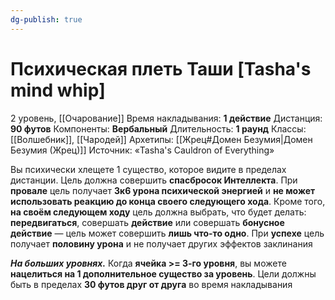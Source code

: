 ```yaml
---
dg-publish: true
---
```

# Психическая плеть Таши [Tasha's mind whip]
2 уровень, [[Очарование]]
Время накладывания: **1 действие**
Дистанция: **90 футов**
Компоненты: **Вербальный**
Длительность: **1 раунд**
Классы: [[Волшебник]], [[Чародей]]
Архетипы: [[Жрец#Домен Безумия|Домен Безумия (Жрец)]]
Источник: «Tasha's Cauldron of Everything»

Вы психически хлещете 1 существо, которое видите в пределах дистанции. Цель должна совершить **спасбросок Интеллекта**. При **провале** цель получает **3к6 урона психической энергией** и **не может использовать реакцию до конца своего следующего хода**. Кроме того, **на своём следующем ходу** цель должна выбрать, что будет делать: **передвигаться**, совершать **действие** или совершать **бонусное действие** — цель может совершить **лишь что-то одно**. При **успехе** цель получает **половину урона** и не получает других эффектов заклинания

**_На больших уровнях._** Когда **ячейка >= 3-го уровня**, вы можете **нацелиться на 1 дополнительное существо за уровень**. Цели должны быть в пределах **30 футов друг от друга** во время накладывания